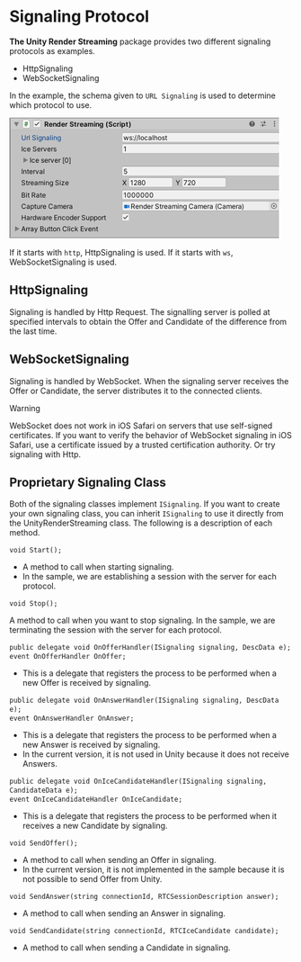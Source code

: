 # Signaling Protocol

**The Unity Render Streaming** package provides two different signaling protocols as examples.

- HttpSignaling
- WebSocketSignaling

In the example, the schema given to `URL Signaling` is used to determine which protocol to use.

![Render Streaming backend](images/websocket_signaling_inspector.png)

If it starts with `http`, HttpSignaling is used. If it starts with `ws`, WebSocketSignaling is used.

## HttpSignaling
Signaling is handled by Http Request.
The signalling server is polled at specified intervals to obtain the Offer and Candidate of the difference from the last time.

## WebSocketSignaling
Signaling is handled by WebSocket.
When the signaling server receives the Offer or Candidate, the server distributes it to the connected clients.
> [!WARNING]
> WebSocket does not work in iOS Safari on servers that use self-signed certificates.
> If you want to verify the behavior of WebSocket signaling in iOS Safari, use a certificate issued by a trusted certification authority. Or try signaling with Http.

## Proprietary Signaling Class
Both of the signaling classes implement `ISignaling`.
If you want to create your own signaling class, you can inherit `ISignaling` to use it directly from the UnityRenderStreaming class.
The following is a description of each method.

```
void Start();
```
- A method to call when starting signaling.
- In the sample, we are establishing a session with the server for each protocol.

```
void Stop();
```
A method to call when you want to stop signaling.
In the sample, we are terminating the session with the server for each protocol.

```
public delegate void OnOfferHandler(ISignaling signaling, DescData e);
event OnOfferHandler OnOffer;
```
- This is a delegate that registers the process to be performed when a new Offer is received by signaling.

```
public delegate void OnAnswerHandler(ISignaling signaling, DescData e);
event OnAnswerHandler OnAnswer;
```
- This is a delegate that registers the process to be performed when a new Answer is received by signaling.
- In the current version, it is not used in Unity because it does not receive Answers.

```
public delegate void OnIceCandidateHandler(ISignaling signaling, CandidateData e);
event OnIceCandidateHandler OnIceCandidate;
```
- This is a delegate that registers the process to be performed when it receives a new Candidate by signaling.

```
void SendOffer();
```
- A method to call when sending an Offer in signaling.
- In the current version, it is not implemented in the sample because it is not possible to send Offer from Unity.

```
void SendAnswer(string connectionId, RTCSessionDescription answer);
```
- A method to call when sending an Answer in signaling.

```
void SendCandidate(string connectionId, RTCIceCandidate candidate);
```
- A method to call when sending a Candidate in signaling.
